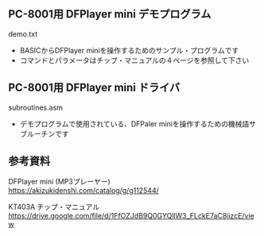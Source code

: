 ## PC-8001用 DFPlayer mini デモプログラム
demo.txt
- BASICからDFPlayer miniを操作するためのサンプル・プログラムです
- コマンドとパラメータはチップ・マニュアルの４ページを参照して下さい

## PC-8001用 DFPlayer mini ドライバ
subroutines.asm
- デモプログラムで使用されている、DFPaler miniを操作するための機械語サブルーチンです

## 参考資料

DFPlayer mini (MP3プレーヤー)
https://akizukidenshi.com/catalog/g/g112544/

KT403A チップ・マニュアル
https://drive.google.com/file/d/1FfOZJdB9Q0GYQllW3_FLckE7aC8jizcE/view
